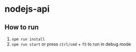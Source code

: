 # nodejs-api

## How to run
1. `npm run install`
2. `npm run start` or press `ctrl/cmd` + `f5` to run in debug mode
